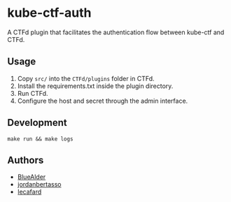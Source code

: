 # kube-ctf-auth

A CTFd plugin that facilitates the authentication flow between kube-ctf and CTFd.

## Usage

1. Copy `src/` into the `CTFd/plugins` folder in CTFd.
2. Install the requirements.txt inside the plugin directory.
3. Run CTFd.
4. Configure the host and secret through the admin interface.

## Development

```
make run && make logs
```

## Authors
- [BlueAlder](https://github.com/BlueAlder)
- [jordanbertasso](https://github.com/jordanbertasso)
- [lecafard](https://github.com/lecafard)

